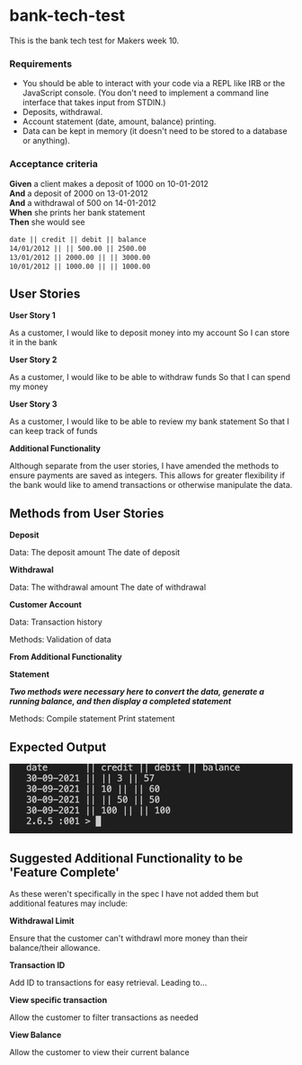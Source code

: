 # bank-tech-test

This is the bank tech test for Makers week 10. 

### Requirements

* You should be able to interact with your code via a REPL like IRB or the JavaScript console.  (You don't need to implement a command line interface that takes input from STDIN.)
* Deposits, withdrawal.
* Account statement (date, amount, balance) printing.
* Data can be kept in memory (it doesn't need to be stored to a database or anything).

### Acceptance criteria

**Given** a client makes a deposit of 1000 on 10-01-2012  
**And** a deposit of 2000 on 13-01-2012  
**And** a withdrawal of 500 on 14-01-2012  
**When** she prints her bank statement  
**Then** she would see

```
date || credit || debit || balance
14/01/2012 || || 500.00 || 2500.00
13/01/2012 || 2000.00 || || 3000.00
10/01/2012 || 1000.00 || || 1000.00
```

## User Stories

**User Story 1**

As a customer, 
I would like to deposit money into my account
So I can store it in the bank

**User Story 2**

As a customer,
I would like to be able to withdraw funds
So that I can spend my money

**User Story 3**

As a customer,
I would like to be able to review my bank statement
So that I can keep track of funds

**Additional Functionality**

Although separate from the user stories, I have amended the methods to ensure payments are saved as integers.
This allows for greater flexibility if the bank would like to amend transactions or otherwise manipulate the data.

## Methods from User Stories

**Deposit**

Data: 
The deposit amount
The date of deposit

**Withdrawal**

Data:
The withdrawal amount
The date of withdrawal

**Customer Account**

Data:
Transaction history

Methods:
Validation of data

**From Additional Functionality**

**Statement**

***Two methods were necessary here to convert the data, generate a running balance, and then display a completed statement***

Methods:
Compile statement
Print statement

## Expected Output

![Output](Output.png)

## Suggested Additional Functionality to be 'Feature Complete'

As these weren't specifically in the spec I have not added them but additional features may include:

**Withdrawal Limit**

Ensure that the customer can't withdrawl more money than their balance/their allowance.

**Transaction ID**

Add ID to transactions for easy retrieval. Leading to...

**View specific transaction**

Allow the customer to filter transactions as needed

**View Balance**

Allow the customer to view their current balance